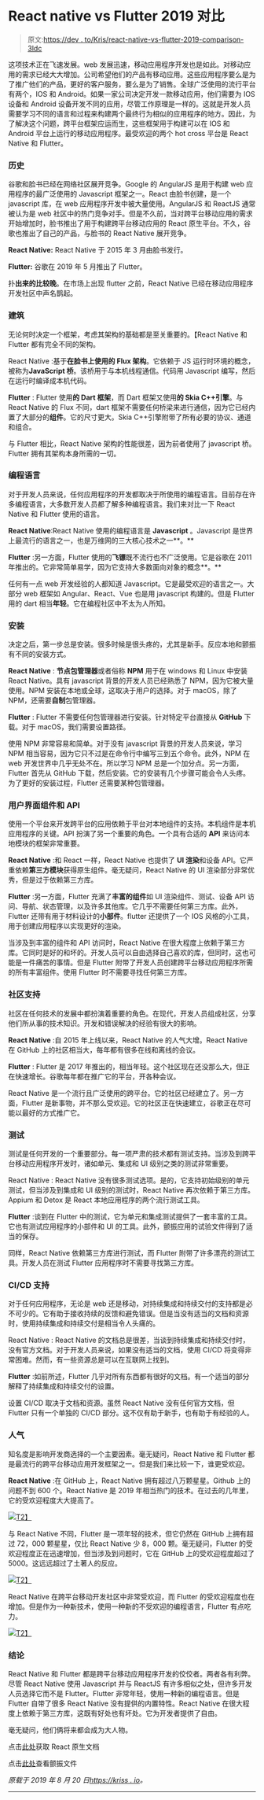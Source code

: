 # React native vs Flutter 2019 对比

> 原文:[https://dev . to/Kris/react-native-vs-flutter-2019-comparison-3ldc](https://dev.to/kris/react-native-vs-flutter-2019-comparison-3ldc)

这项技术正在飞速发展。web 发展迅速，移动应用程序开发也是如此。对移动应用的需求已经大大增加。公司希望他们的产品有移动应用。这些应用程序要么是为了推广他们的产品，更好的客户服务，要么是为了销售。全球广泛使用的流行平台有两个，IOS 和 Android。如果一家公司决定开发一款移动应用，他们需要为 IOS 设备和 Android 设备开发不同的应用，尽管工作原理是一样的。这就是开发人员需要学习不同的语言和过程来构建两个最终行为相似的应用程序的地方。因此，为了解决这个问题，跨平台框架应运而生，这些框架用于构建可以在 IOS 和 Android 平台上运行的移动应用程序。最受欢迎的两个 hot cross 平台是 React Native 和 Flutter。

### [](#history)历史

谷歌和脸书已经在网络社区展开竞争。Google 的 AngularJS 是用于构建 web 应用程序的最广泛使用的 Javascript 框架之一。React 由脸书创建，是一个 javascript 库，在 web 应用程序开发中被大量使用。AngularJS 和 ReactJS 通常被认为是 web 社区中的热门竞争对手。但是不久前，当对跨平台移动应用的需求开始增加时，脸书推出了用于构建跨平台移动应用的 React 原生平台。不久，谷歌也推出了自己的产品，与脸书的 React Native 展开竞争。

**React Native:** React Native 于 2015 年 3 月由脸书发行。

**Flutter:** 谷歌在 2019 年 5 月推出了 Flutter。

扑**出来的比较晚**。在市场上出现 flutter 之前，React Native 已经在移动应用程序开发社区中声名鹊起。

### [](#architecture)建筑

无论何时决定一个框架，考虑其架构的基础都是至关重要的。【React Native 和 Flutter 都有完全不同的架构。

React Native :基于**在脸书上使用的 Flux 架构**。它依赖于 JS 运行时环境的概念，被称为**JavaScript 桥**。该桥用于与本机线程通信。代码用 Javascript 编写，然后在运行时编译成本机代码。

**Flutter** : Flutter 使用**的 Dart 框架**，而 Dart 框架又使用**的 Skia C++引擎**。与 React Native 的 Flux 不同，dart 框架不需要任何桥梁来进行通信，因为它已经内置了大部分的**组件**。它的尺寸更大。Skia C++引擎附带了所有必要的协议、通道和组合。

与 Flutter 相比，React Native 架构的性能很差，因为前者使用了 javascript 桥。Flutter 拥有其架构本身所需的一切。

### [](#programming-language)编程语言

对于开发人员来说，任何应用程序的开发都取决于所使用的编程语言。目前存在许多编程语言，大多数开发人员都了解多种编程语言。我们来对比一下 React Native 和 Flutter 使用的语言。

**React Native**:React Native 使用的编程语言是 **Javascript** 。Javascript 是世界上最流行的语言之一，也是万维网的三大核心技术之一**。**

**Flutter** :另一方面，Flutter 使用的**飞镖**既不流行也不广泛使用。它是谷歌在 2011 年推出的。它非常简单易学，因为它支持大多数面向对象的概念**。**

任何有一点 web 开发经验的人都知道 Javascript。它是最受欢迎的语言之一。大部分 web 框架如 Angular、React、Vue 也是用 javascript 构建的。但是 Flutter 用的 dart 相当**年轻**。它在编程社区中不太为人所知。

### [](#installation)安装

决定之后，第一步总是安装。很多时候是很头疼的，尤其是新手。反应本地和颤振有不同的安装方式。

**React Native** : **节点包管理器**或者俗称 **NPM** 用于在 windows 和 Linux 中安装 React Native。具有 javascript 背景的开发人员已经熟悉了 NPM，因为它被大量使用。NPM 安装在本地或全球，这取决于用户的选择。对于 macOS，除了 NPM，还需要**自制**包管理器。

**Flutter** : Flutter 不需要任何包管理器进行安装。针对特定平台直接从 **GitHub** 下载。对于 macOS，我们需要设置路径。

使用 NPM 非常容易和简单。对于没有 javascript 背景的开发人员来说，学习 NPM 相当容易，因为它只不过是在命令行中编写三到五个命令。此外，NPM 在 web 开发世界中几乎无处不在。所以学习 NPM 总是一个加分点。另一方面，Flutter 首先从 GitHub 下载，然后安装。它的安装有几个步骤可能会令人头疼。为了更好的安装过程，Flutter 还需要某种包管理器。

### [](#user-interface-component-and-api)用户界面组件和 API

使用一个平台来开发跨平台的应用依赖于平台对本地组件的支持。本机组件是本机应用程序的关键。API 扮演了另一个重要的角色。一个具有合适的 **API** 来访问本地模块的框架非常重要。

**React Native** :和 React 一样，React Native 也提供了 **UI 渲染**和设备 API。它严重依赖**第三方模块**获得原生组件。毫无疑问，React Native 的 UI 渲染部分非常优秀，但是过于依赖第三方库。

**Flutter** :另一方面，Flutter 充满了**丰富的组件**如 UI 渲染组件、测试、设备 API 访问、导航、状态管理，以及许多其他库。它几乎不需要任何第三方库。此外，Flutter 还带有用于材料设计的**小部件**。flutter 还提供了一个 IOS 风格的小工具，用于创建应用程序以实现更好的渲染。

当涉及到丰富的组件和 API 访问时，React Native 在很大程度上依赖于第三方库。它同时是好的和坏的。开发人员可以自由选择自己喜欢的库，但同时，这也可能是一件痛苦的事情。但是 Flutter 附带了开发人员创建跨平台移动应用程序所需的所有丰富组件。使用 Flutter 时不需要寻找任何第三方库。

### [](#community-support)社区支持

社区在任何技术的发展中都扮演着重要的角色。在现代，开发人员组成社区，分享他们所从事的技术知识。开发和错误解决的经验有很大的影响。

**React Native** :自 2015 年上线以来，React Native 的人气大增。React Native 在 GitHub 上的社区相当大，每年都有很多在线和离线的会议。

**Flutter** : Flutter 是 2017 年推出的，相当年轻。这个社区现在还没那么大，但正在快速增长。谷歌每年都在推广它的平台，开各种会议。

React Native 是一个流行且广泛使用的跨平台。它的社区已经建立了。另一方面，Flutter 是新事物，并不那么受欢迎。它的社区正在快速建立，谷歌正在尽可能以最好的方式推广它。

### [](#testing)测试

测试是任何开发的一个重要部分。每一项严肃的技术都有测试支持。当涉及到跨平台移动应用程序开发时，诸如单元、集成和 UI 级别之类的测试非常重要。

React Native : React Native 没有很多测试选项。是的，它支持初始级别的单元测试，但当涉及到集成和 UI 级别的测试时，React Native 再次依赖于第三方库。Appium 和 Detox 是 React 本地应用程序的两个流行测试工具。

**Flutter** :谈到在 Flutter 中的测试，它为单元和集成测试提供了一套丰富的工具。它也有测试应用程序的小部件和 UI 的工具。此外，颤振应用的试验文件得到了适当的保存。

同样，React Native 依赖第三方库进行测试，而 Flutter 附带了许多漂亮的测试工具。开发人员在测试 Flutter 应用程序时不需要寻找第三方库。

### [](#cicd-support)CI/CD 支持

对于任何应用程序，无论是 web 还是移动，对持续集成和持续交付的支持都是必不可少的。它有助于接收持续的反馈和避免错误。但是当没有适当的文档和资源时，使用持续集成和持续交付是相当令人头痛的。

React Native : React Native 的文档总是很差，当谈到持续集成和持续交付时，没有官方文档。对于开发人员来说，如果没有适当的文档，使用 CI/CD 将变得非常困难。然而，有一些资源总是可以在互联网上找到。

**Flutter** :如前所述，Flutter 几乎对所有东西都有很好的文档。有一个适当的部分解释了持续集成和持续交付的设置。

设置 CI/CD 取决于文档和资源。虽然 React Native 没有任何官方文档，但 Flutter 只有一个单独的 CI/CD 部分。这不仅有助于新手，也有助于有经验的人。

### [](#popularity)人气

知名度是影响开发商选择的一个主要因素。毫无疑问，React Native 和 Flutter 都是最流行的跨平台移动应用开发框架之一。但是我们来比较一下，谁更受欢迎。

**React Native** :在 GitHub 上，React Native 拥有超过八万颗星星。Github 上的问题不到 600 个。React Native 是 2019 年相当热门的技术。在过去的几年里，它的受欢迎程度大大提高了。

[![](../Images/2c14389108e8afd74943848314325386.png)T2】](https://res.cloudinary.com/practicaldev/image/fetch/s--gk0_JAsj--/c_limit%2Cf_auto%2Cfl_progressive%2Cq_auto%2Cw_880/https://cdn-images-1.medium.com/max/630/0%2AwfiJFdEgm7qnjQEu.png)

与 React Native 不同，Flutter 是一项年轻的技术，但它仍然在 GitHub 上拥有超过 72，000 颗星星，仅比 React Native 少 8，000 颗。毫无疑问，Flutter 的受欢迎程度正在迅速增加，但当涉及到问题时，它在 GitHub 上的受欢迎程度超过了 5000。这远远超过了土著人的反应。

[![](../Images/ac13ef120a9c43f03137571a051bd110.png)T2】](https://res.cloudinary.com/practicaldev/image/fetch/s--7qg5Zg1P--/c_limit%2Cf_auto%2Cfl_progressive%2Cq_auto%2Cw_880/https://cdn-images-1.medium.com/max/630/0%2AmVTfERhS1kO-cv4s.png)

React Native 在跨平台移动开发社区中非常受欢迎，而 Flutter 的受欢迎程度也在增加。但是作为一种新技术，使用一种新的不受欢迎的编程语言，Flutter 有点吃力。

[![](../Images/cd6f5b42d1f4d1ff1dcc6fc4acb7b717.png)T2】](https://res.cloudinary.com/practicaldev/image/fetch/s--_hCkO3tf--/c_limit%2Cf_auto%2Cfl_progressive%2Cq_auto%2Cw_880/https://cdn-images-1.medium.com/max/630/0%2AjM1wCVD9CqLul4Bi.png)

### [](#conclusion)结论

React Native 和 Flutter 都是跨平台移动应用程序开发的佼佼者。两者各有利弊。尽管 React Native 使用 Javascript 并与 ReactJS 有许多相似之处，但许多开发人员选择它而不是 Flutter。Flutter 非常年轻，使用一种新的编程语言。但是 Flutter 自带了很多 React Native 没有提供的内置特性。React Native 在很大程度上依赖于第三方库，这既有好处也有坏处。它为开发者提供了自由。

毫无疑问，他们俩将来都会成为大人物。

点击[此处](https://facebook.github.io/react-native/docs/getting-started.html)获取 React 原生文档

点击[此处](https://flutter.dev/docs)查看颤振文件

*原载于 2019 年 8 月 20 日*[*https://kriss . io*](https://kriss.io/react-native-vs-flutter-2019-comparison/)*。*

* * *